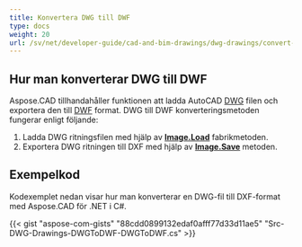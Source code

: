```yaml
---
title: Konvertera DWG till DWF
type: docs
weight: 20
url: /sv/net/developer-guide/cad-and-bim-drawings/dwg-drawings/convert-dwg-to-dwf/
---
```


## **Hur man konverterar DWG till DWF**

Aspose.CAD tillhandahåller funktionen att ladda AutoCAD [DWG](https://docs.fileformat.com/cad/dwg/) filen och exportera den till [DWF](https://docs.fileformat.com/cad/dwf/) format. DWG till DWF konverteringsmetoden fungerar enligt följande:

1. Ladda DWG ritningsfilen med hjälp av [**Image.Load**](https://reference.aspose.com/cad/net/aspose.cad/image/methods/load/index) fabrikmetoden.
1. Exportera DWG ritningen till DXF med hjälp av [**Image.Save**](https://reference.aspose.com/cad/net/aspose.cad/image/methods/save/index) metoden.

## Exempelkod

Kodexemplet nedan visar hur man konverterar en DWG-fil till DXF-format med Aspose.CAD för .NET i C#.

{{< gist "aspose-com-gists" "88cdd0899132edaf0afff77d33d11ae5" "Src-DWG-Drawings-DWGToDWF-DWGToDWF.cs" >}}
